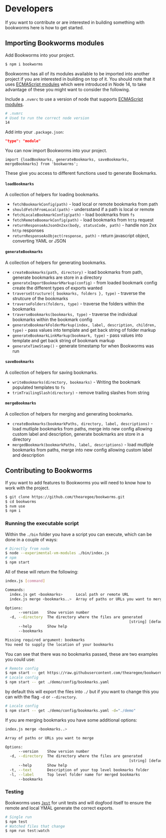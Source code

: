 # Developers

If you want to contribute or are interested in building something with bookworms here is how to get started.

## Importing Bookworms modules

Add Bookworms into your project.

```Bash
$ npm i bookworms
```

Bookworms has all of its modules available to be imported into another project if you are interested in building on top of it. You should note that it uses [ECMAScript modules](https://nodejs.org/api/vm.html#vm_class_vm_module) which were introduced in Node 14, to take advantage of these you might want to consider the following.

Include a `.nvmrc` to use a version of node that supports [ECMAScript modules](https://nodejs.org/api/vm.html#vm_class_vm_module).

```BASH
# .nvmrc
# Used to run the correct node version
14
```

Add into your `.package.json`:

```JSON
"type": "module"
```

You can now import Bookworms into your project.

```JS
import {loadBookmarks, generateBookmarks, saveBookmarks, mergeBookmarks} from 'bookworms';
```

These give you access to different functions used to generate Bookmarks.

#### `loadBookmarks`

A collection of helpers for loading bookmarks.

- `fetchBookmarkConfig(path)` - load local or remote bookmarks from path
- `shouldFetchFromLocal(path)` - undersstand if a path is local or remote
- `fetchLocaleBookmarkConfig(path)` - load bookmarks from `fs`
- `fetchRemoteBoomarkConfig(path)` - load bookmarks from `http` request
- `returnResponseAsJsonOn2xx(body, statusCode, path)` - handle non 2xx `http` responses
- `returnResponseAsObject(response, path)` - return javascript object, converting YAML or JSON

#### `generateBookmarks`

A collection of helpers for generating bookmarks.

- `createBookmarks(path, directory)` - load bookmarks from path, generate bookmarks are store in a directory
- `generateImportBookmarkMarkup(config)` - from loaded bookmark config create the different types of exports wanted
- `traverseStructure({ bookmarks, folders }, type)` - traverse the strutcure of the bookmarks
- `traverseFolders(folders, type)` - traverse the folders within the bookmarks
- `traverseBookmarks(bookmarks, type)` - traverse the individual bookmarks within the bookmark config
- `generateBookmarkFolderMarkup(index, label, description, children, type)` - pass values into template and get back string of folder markup
- `generateBookmarkLinkMarkup(bookmark, type)` - pass values into template and get back string of bookmark markup
- `generateTimeStamp()` - generate timestamp for when Bookworms was run

#### `saveBookmarks`

A collection of helpers for saving bookmarks.

- `writeBookmarks(directory, bookmarks)` - Writing the bookmark populated templates to `fs`
- `trimTrailingSlash(directory)` - remove trailing slashes from string

#### `mergeBookmarks`

A collection of helpers for merging and generating bookmarks.

- `createBookmarks(bookmarkPaths, directory, label, descriptions)` - load mutliple bookmarks from paths, merge into new config allowing custom label and description, generate bookmarks are store in a directory
- `mergedBookmark(bookmarkPaths, label, descriptions)` - load mutliple bookmarks from paths, merge into new config allowing custom label and description

## Contributing to Bookworms

If you want to add features to Bookworms you will need to know how to work with the project.

```BASH
$ git clone https://github.com/thearegee/bookworms.git
$ cd bookworms
$ nvm use
$ npm i
```

### Running the executable script

Within the `./bin` folder you have a script you can execute, which can be done in a couple of ways:

```BASH
# Directly from node
$ node --experimental-vm-modules ./bin/index.js
# npm
$ npm start
```

All of these will return the following:

```BASH
index.js [command]

Commands:
  index.js get <bookmarks>      Local path or remote URL
  index.js merge <bookmarks..>  Array of paths or URLs you want to merge

Options:
      --version    Show version number                                 [boolean]
  -d, --directory  The directory where the files are generated
                                                        [string] [default: "./"]
      --help       Show help                                           [boolean]
      --bookmarks                                                     [required]

Missing required argument: bookmarks
You need to supply the location of your bookmarks
```

You can see that there was no bookmarks passed, these are two examples you could use:

```BASH
# Remote config
$ npm start -- get https://raw.githubusercontent.com/thearegee/bookworms/main/demo/config/bookmarks.yaml
# Locale config
$ npm start -- get ./demo/config/bookmarks.yaml
```

by default this will export the files into `./` but if you want to change this you can with the flag `-d` or `--directory`.

```BASH
# Locale config
$ npm start -- get ./demo/config/bookmarks.yaml -d="./demo"
```

If you are merging bookmarks you have some additional options:

```Bash
index.js merge <bookmarks..>

Array of paths or URLs you want to merge

Options:
      --version    Show version number                                 [boolean]
  -d, --directory  The directory where the files are generated
                                                        [string] [default: "./"]
      --help       Show help                                           [boolean]
  -t, --text       Description of your top level bookmarks folder       [string]
  -l, --label      Top level folder name for merged bookmarks           [string]
      --bookmarks                                                     [required]
```

### Testing

Bookworms uses [`Jest`](https://jestjs.io/) for unit tests and will dogfood itself to ensure the remote and local YMAL generate the correct exports.

```BASH
# Single run
$ npm test
# Watched files that change
$ npm run test:watch
```
